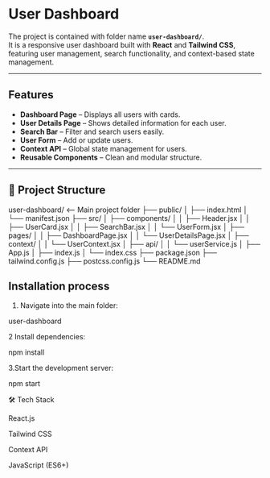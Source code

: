 # User Dashboard

The project is contained with folder name **`user-dashboard/`**.  
It is a responsive user dashboard built with **React** and **Tailwind CSS**, featuring user management, search functionality, and context-based state management.

---

##  Features
- **Dashboard Page** – Displays all users with cards.
- **User Details Page** – Shows detailed information for each user.
- **Search Bar** – Filter and search users easily.
- **User Form** – Add or update users.
- **Context API** – Global state management for users.
- **Reusable Components** – Clean and modular structure.

---

## 📂 Project Structure
user-dashboard/ <-- Main project folder
├── public/
│ ├── index.html
│ └── manifest.json
├── src/
│ ├── components/
│ │ ├── Header.jsx
│ │ ├── UserCard.jsx
│ │ ├── SearchBar.jsx
│ │ └── UserForm.jsx
│ ├── pages/
│ │ ├── DashboardPage.jsx
│ │ └── UserDetailsPage.jsx
│ ├── context/
│ │ └── UserContext.jsx
│ ├── api/
│ │ └── userService.js
│ ├── App.js
│ ├── index.js
│ └── index.css
├── package.json
├── tailwind.config.js
├── postcss.config.js
└── README.md
##  Installation process

1. Navigate into the main folder:
   
user-dashboard

2 Install dependencies:

npm install

3.Start the development server:

npm start

🛠️ Tech Stack

React.js

Tailwind CSS

Context API

JavaScript (ES6+)

